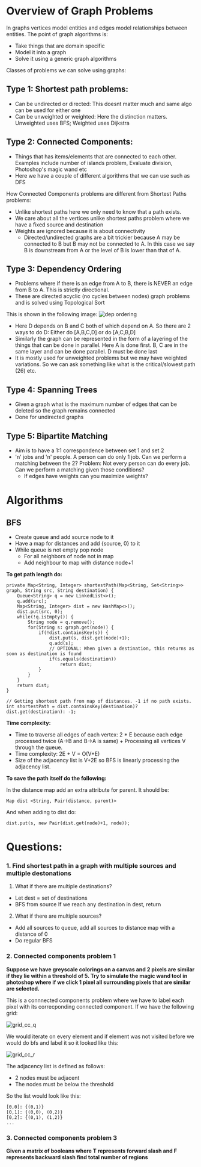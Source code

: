 
# Overview of Graph Problems

In graphs vertices model entities and edges model relationships between entities. The point of graph algorithms is:

- Take things that are domain specific
- Model it into a graph
- Solve it using a generic graph algorithms

Classes of problems we can solve using graphs:

## Type 1: Shortest path problems:
  - Can be undirected or directed: This doesnt matter much and same algo can be used for either one
  - Can be unweighted or weighted: Here the distinction matters. Unweighted uses BFS; Weighted uses Dijkstra

## Type 2: Connected Components:
  - Things that has items/elements that are connected to each other. Examples include number of islands problem, Evaluate division, Photoshop's magic wand etc
  - Here we have a couple of different algorithms that we can use such as DFS

How Connected Components problems are different from Shortest Paths problems:

- Unlike shortest paths here we only need to know that a path exists. 
- We care about all the vertices unlike shortest paths problem where we have a fixed source and destination
- Weights are ignored because it is about connectivity
  - Directed/undirected graphs are a bit trickier because A may be connected to B but B may not be connected to A. In this case we say B is downstream from A or the level of B is lower than that of A.

## Type 3: Dependency Ordering
  - Problems where if there is an edge from A to B, there is NEVER an edge from B to A. This is strictly directional.
  - These are directed acyclic (no cycles between nodes) graph problems and is solved using Topological Sort
 
This is shown in the following image:
![dep ordering](https://i.imgur.com/oX4nniz.png)

- Here D depends on B and C both of which depend on A. So there are 2 ways to do D: Either do [A,B,C,D] or do [A,C,B,D]
- Similarly the graph can be represented in the form of a layering of the things that can be done in parallel. Here A is done first. B, C are in the same layer and can be done parallel. D must be done last
- It is mostly used for unweighted problems but we may have weighted variations. So we can ask something like what is the critical/slowest path (26) etc.

## Type 4: Spanning Trees

- Given a graph what is the maximum number of edges that can be deleted so the graph remains connected
- Done for undirected graphs

## Type 5: Bipartite Matching

- Aim is to have a 1:1 correspondence between set 1 and set 2
- 'n' jobs and 'n' people. A person can do only 1 job. Can we perform a matching between the 2? Problem: Not every person can do every job. Can we perform a matching given those conditions?
  - If edges have weights can you maximize weights?

  
# Algorithms

## BFS

- Create queue and add source node to it
- Have a map for distances and add {source, 0} to it
- While queue is not empty pop node
  - For all neighbors of node not in map
  - Add neighbour to map with distance node+1

**To get path length do:**

    private Map<String, Integer> shortestPath(Map<String, Set<String>> graph, String src, String destination) {
        Queue<String> q = new LinkedList<>();
        q.add(src);
        Map<String, Integer> dist = new HashMap<>();
        dist.put(src, 0);
        while(!q.isEmpty()) {
            String node = q.remove();
            for(String s: graph.get(node)) {
                if(!dist.containsKey(s)) {
                    dist.put(s, dist.get(node)+1);
                    q.add(s);
                    // OPTIONAL: When given a destination, this returns as soon as destination is found
                    if(s.equals(destination))
                        return dist;
                }
            }
        }
        return dist;
    }
    
    // Getting shortest path from map of distances. -1 if no path exists.
    int shortestPath = dist.containsKey(destination)? dist.get(destination): -1;
    
**Time complexity:**

- Time to traverse all edges of each vertex: 2 * E because each edge processed twice (A->B and B->A is same) + Processing all vertices V through the queue.
- Time complexity: 2E + V = O(V+E)
- Size of the adjacency list is V+2E so BFS is linearly processing the adjacency list.

**To save the path itself do the following:**

In the distance map add an extra attribute for parent. It should be: 
  
    Map dist <String, Pair(distance, parent)>

And when adding to dist do:

    dist.put(s, new Pair(dist.get(node)+1, node));


# Questions:

### 1. Find shortest path in a graph with multiple sources and multiple destonations

1. What if there are multiple destinations?

- Let dest = set of destinations
- BFS from source If we reach any destination in dest, return

2. What if there are multiple sources?

- Add all sources to queue, add all sources to distance map with a distance of 0
- Do regular BFS

### 2. Connected components problem 1

**Suppose we have greyscale colorings on a canvas and 2 pixels are similar if they lie within a threshold of 5. Try to simulate the magic wand tool in photoshop where if we click 1 pixel all surrounding pixels that are similar are selected.**

This is a connnected components problem where we have to label each pixel with its correcponding connected component. If we have the following grid:

![grid_cc_q](https://i.imgur.com/3dEGPnj.png)

We would iterate on every element and if element was not visited before we would do bfs and label it so it looked like this:

![grid_cc_r](https://i.imgur.com/osarV0R.png)


The adjacency list is defined as follows:
- 2 nodes must be adjacent
- The nodes must be below the threshold

So the list would look like this:

    [0,0]: {(0,1)}
    [0,1]: {(0,0), (0,2)}
    [0,2]: {(0,1), (1,2)}
    ...

### 3. Connected components problem 3

**Given a matrix of booleans where T represents forward slash and F represents backward slash find total number of regions**

